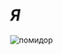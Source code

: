 # __*Я*__
![помидор](https://encrypted-tbn0.gstatic.com/images?q=tbn:ANd9GcT9gT0XetT-O7AJXdW8hkEAIFBcdd7j7hPDOQ&s)
